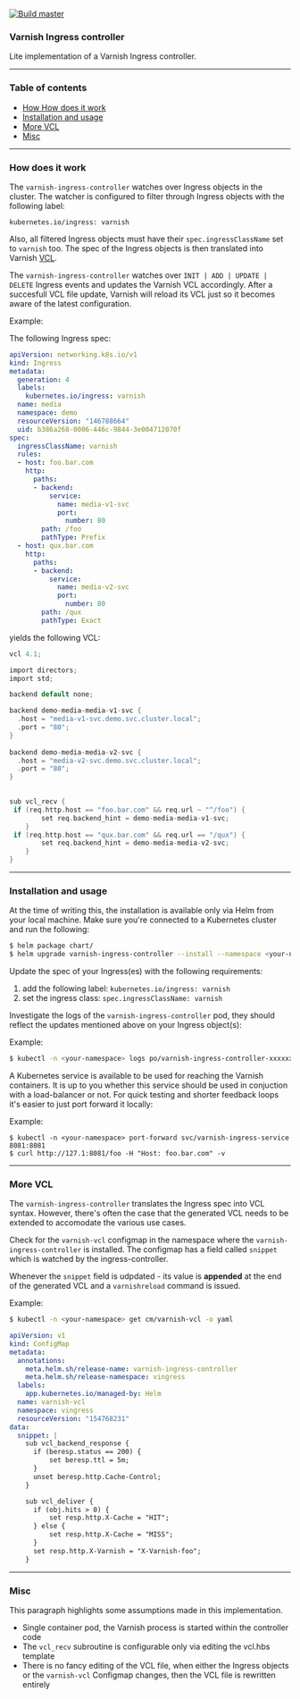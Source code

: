 [![Build master](https://github.com/mariusmagureanu/vingress/actions/workflows/rust.yml/badge.svg)](https://github.com/mariusmagureanu/vingress/actions/workflows/rust.yml)

### Varnish Ingress controller
Lite implementation of a Varnish Ingress controller.

---

### Table of contents

- [How How does it work](#how-does-it-work)
- [Installation and usage](#installation-and-usage)
- [More VCL](#more-vcl)
- [Misc](#misc)

---

### How does it work

The ``varnish-ingress-controller`` watches over Ingress objects in the cluster. The watcher is configured to
filter through Ingress objects with the following label:

```
kubernetes.io/ingress: varnish
```

Also, all filtered Ingress objects must have their ``spec.ingressClassName`` set to ``varnish`` too. The spec of the Ingress objects 
is then translated into Varnish [VCL](https://varnish-cache.org/docs/trunk/users-guide/vcl.html).

The ``varnish-ingress-controller`` watches over ``INIT | ADD | UPDATE | DELETE`` Ingress events and updates
the Varnish VCL accordingly. After a succesfull VCL file update, Varnish will reload its VCL just so it becomes aware of the latest configuration.


Example:

The following Ingress spec:

```yaml
apiVersion: networking.k8s.io/v1
kind: Ingress
metadata:
  generation: 4
  labels:
    kubernetes.io/ingress: varnish
  name: media
  namespace: demo
  resourceVersion: "146788664"
  uid: b386a268-0006-446c-9844-3e004712070f
spec:
  ingressClassName: varnish
  rules:
  - host: foo.bar.com
    http:
      paths:
      - backend:
          service:
            name: media-v1-svc
            port:
              number: 80
        path: /foo
        pathType: Prefix
  - host: qux.bar.com
    http:
      paths:
      - backend:
          service:
            name: media-v2-svc
            port:
              number: 80
        path: /qux
        pathType: Exact
```

yields the following VCL:

```c
vcl 4.1;

import directors;
import std;

backend default none;

backend demo-media-media-v1-svc {
  .host = "media-v1-svc.demo.svc.cluster.local";
  .port = "80";
}
  
backend demo-media-media-v2-svc {
  .host = "media-v2-svc.demo.svc.cluster.local";
  .port = "80";
}
  

sub vcl_recv {
 if (req.http.host == "foo.bar.com" && req.url ~ "^/foo") {
        set req.backend_hint = demo-media-media-v1-svc;
    }
 if (req.http.host == "qux.bar.com" && req.url == "/qux") {
        set req.backend_hint = demo-media-media-v2-svc;
    }
}
```

---

### Installation and usage

At the time of writing this, the installation is available only via Helm from your local machine.
Make sure you're connected to a Kubernetes cluster and run the following:

```sh
$ helm package chart/
$ helm upgrade varnish-ingress-controller --install --namespace <your-namespace> --create-namespace ./varnish-ingress-controller-0.1.0.tgz
```

Update the spec of your Ingress(es) with the following requirements:

1. add the following label: ``kubernetes.io/ingress: varnish``
2. set the ingress class: ``spec.ingressClassName: varnish``

Investigate the logs of the ``varnish-ingress-controller`` pod, they should reflect the updates mentioned above on your Ingress object(s):

Example:

```sh
$ kubectl -n <your-namespace> logs po/varnish-ingress-controller-xxxxxxxxxx-yyyyy 
```

A Kubernetes service is available to be used for reaching the Varnish containers. It is up to you whether this service
should be used in conjuction with a load-balancer or not. 
For quick testing and shorter feedback loops it's easier to just port forward it locally:

Example:

```
$ kubectl -n <your-namespace> port-forward svc/varnish-ingress-service 8081:8081
$ curl http://127.1:8081/foo -H "Host: foo.bar.com" -v
```

---

### More VCL

The ``varnish-ingress-controller`` translates the Ingress spec into VCL syntax. However, there's often the 
case that the generated VCL needs to be extended to accomodate the various use cases.

Check for the ``varnish-vcl`` configmap in the namespace where the ``varnish-ingress-controller`` is installed.
The configmap has a field called ``snippet`` which is watched by the ingress-controller.

Whenever the ``snippet`` field is udpdated - its value is **appended** at the end of the generated VCL
and a ``varnishreload`` command is issued.

Example: 

```sh
$ kubectl -n <your-namespace> get cm/varnish-vcl -o yaml
```

```yaml
apiVersion: v1
kind: ConfigMap
metadata:
  annotations:
    meta.helm.sh/release-name: varnish-ingress-controller
    meta.helm.sh/release-namespace: vingress
  labels:
    app.kubernetes.io/managed-by: Helm
  name: varnish-vcl
  namespace: vingress
  resourceVersion: "154768231"
data:
  snippet: |
    sub vcl_backend_response {
      if (beresp.status == 200) {
          set beresp.ttl = 5m; 
      }
      unset beresp.http.Cache-Control;
    }

    sub vcl_deliver {
      if (obj.hits > 0) {
          set resp.http.X-Cache = "HIT"; 
      } else {
          set resp.http.X-Cache = "MISS";
      }
      set resp.http.X-Varnish = "X-Varnish-foo";
    }
```

---

### Misc

This paragraph highlights some assumptions made in this implementation.

- Single container pod, the Varnish process is started within the controller code
- The ``vcl_recv`` subroutine is configurable only via editing the vcl.hbs template
- There is no fancy editing of the VCL file, when either the Ingress objects or the ``varnish-vcl`` Configmap changes, then the VCL file is rewritten entirely

